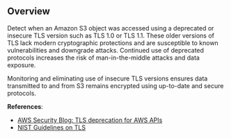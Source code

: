 ## Overview

Detect when an Amazon S3 object was accessed using a deprecated or insecure TLS version such as TLS 1.0 or TLS 1.1. These older versions of TLS lack modern cryptographic protections and are susceptible to known vulnerabilities and downgrade attacks. Continued use of deprecated protocols increases the risk of man-in-the-middle attacks and data exposure.

Monitoring and eliminating use of insecure TLS versions ensures data transmitted to and from S3 remains encrypted using up-to-date and secure protocols.

**References**:
- [AWS Security Blog: TLS deprecation for AWS APIs](https://aws.amazon.com/blogs/security/tls-1-2-required-for-aws-endpoints/)
- [NIST Guidelines on TLS](https://csrc.nist.gov/publications/detail/sp/800-52/rev-2/final)

